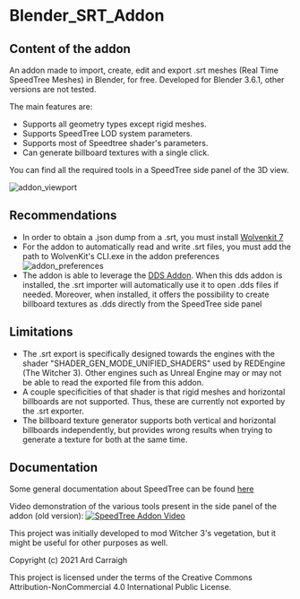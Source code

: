 # Blender_SRT_Addon
## Content of the addon
An addon made to import, create, edit and export .srt meshes (Real Time SpeedTree Meshes) in Blender, for free. Developed for Blender 3.6.1, other versions are not tested.

The main features are:
- Supports all geometry types except rigid meshes.
- Supports SpeedTree LOD system parameters.
- Supports most of Speedtree shader's parameters.
- Can generate billboard textures with a single click.

You can find all the required tools in a SpeedTree side panel of the 3D view.

![addon_viewport](https://imgur.com/h8APXiI.png)

## Recommendations

- In order to obtain a .json dump from a .srt, you must install [Wolvenkit 7](https://github.com/WolvenKit/WolvenKit-7/releases)
- For the addon to automatically read and write .srt files, you must add the path to WolvenKit's CLI.exe in the addon preferences
![addon_preferences](https://imgur.com/WFjB5sP.png)
- The addon is able to leverage the [DDS Addon](https://github.com/matyalatte/Blender-DDS-Addon/releases). When this dds addon is installed, the .srt importer will automatically use it to open .dds files if needed. Moreover, when installed, it offers the possibility to create billboard textures as .dds directly from the SpeedTree side panel

## Limitations

- The .srt export is specifically designed towards the engines with the shader "SHADER_GEN_MODE_UNIFIED_SHADERS" used by REDEngine (The Witcher 3). Other engines such as Unreal Engine may or may not be able to read the exported file from this addon.
- A couple specificities of that shader is that rigid meshes and horizontal billboards are not supported. Thus, these are currently not exported by the .srt exporter.
- The billboard texture generator supports both vertical and horizontal billboards independently, but provides wrong results when trying to generate a texture for both at the same time.

## Documentation

Some general documentation about SpeedTree can be found [here](https://docs.speedtree.com/doku.php?id=start)

Video demonstration of the various tools present in the side panel of the addon (old version):
[![SpeedTree Addon Video](https://i.ytimg.com/vi/9nWWpDncmZg/maxresdefault.jpg)](https://www.youtube.com/watch?v=9nWWpDncmZg)

This project was initially developed to mod Witcher 3's vegetation, but it might be useful for other purposes as well.

Copyright (c) 2021 Ard Carraigh

This project is licensed under the terms of the Creative Commons Attribution-NonCommercial 4.0 International Public License.
